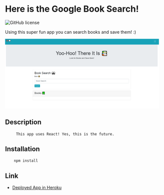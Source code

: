 # Here is the Google Book Search! 

![GitHub license](https://img.shields.io/badge/Made%20by-%40tarazin-pink)

Using this super fun app you can search books and save them! :)

![](https://github.com/tarazin/google/blob/master/Capture.PNG)

## Description
         This app uses React! Yes, this is the future.

## Installation

        npm install 
## Link

- [Deployed App in Heroku](https://tara-g-books.herokuapp.com/)